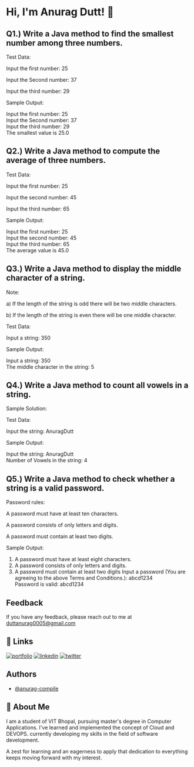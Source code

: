 
# Hi, I'm Anurag Dutt! 👋


## Q1.) Write a Java method to find the smallest number among three numbers.

Test Data:

Input the first number: 25

Input the Second number: 37

Input the third number: 29

Sample Output:

Input the first number: 25                                                                                    
Input the Second number: 37                                                                                   
Input the third number: 29                                                                                    
The smallest value is 25.0

## Q2.) Write a Java method to compute the average of three numbers.

Test Data:

Input the first number: 25

Input the second number: 45

Input the third number: 65

Sample Output:

Input the first number: 25                                                                                    
Input the second number: 45                                                                                   
Input the third number: 65                                                                                    
The average value is 45.0

## Q3.) Write a Java method to display the middle character of a string.

Note: 

a) If the length of the string is odd there will be two middle characters.

b) If the length of the string is even there will be one middle character.

Test Data:

Input a string: 350

Sample Output:

Input a string: 350                                                                                           
The middle character in the string: 5

## Q4.) Write a Java method to count all vowels in a string.

Sample Solution:

Test Data:

Input the string: AnuragDutt

Sample Output:

Input the string: AnuragDutt                                                                                 
Number of  Vowels in the string: 4

## Q5.) Write a Java method to check whether a string is a valid password.

Password rules:

A password must have at least ten characters.

A password consists of only letters and digits.

A password must contain at least two digits.

Sample Output:

1. A password must have at least eight characters.                                                            
2. A password consists of only letters and digits.                                                            
3. A password must contain at least two digits 
Input a password (You are agreeing to the above Terms and Conditions.): abcd1234                              
Password is valid: abcd1234 
## Feedback

If you have any feedback, please reach out to me at duttanurag0005@gmail.com


## 🔗 Links
[![portfolio](https://img.shields.io/badge/my_portfolio-000?style=for-the-badge&logo=ko-fi&logoColor=white)](https://katherineoelsner.com/)
[![linkedin](https://img.shields.io/badge/linkedin-0A66C2?style=for-the-badge&logo=linkedin&logoColor=white)](https://www.linkedin.com/in/anuragdutt01/)
[![twitter](https://img.shields.io/badge/twitter-1DA1F2?style=for-the-badge&logo=twitter&logoColor=white)](https://twitter.com/duttanurag20)


## Authors

- [@anurag-compile](https://www.github.com/anurag-compile)


## 🚀 About Me
I am a student of VIT Bhopal, pursuing master's degree in Computer Applications. 
I've learned and implemented the concept of Cloud and DEVOPS. currently developing my skills in the field of software development. 

A zest for learning and an eagerness to apply that dedication to everything keeps moving forward with my interest.

